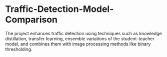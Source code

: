 # Traffic-Detection-Model-Comparison

The project enhances traffic detection using techniques such as
knowledge distillation, transfer learning, ensemble variations of the
student-teacher model, and combines them with image processing
methods like binary thresholding.
